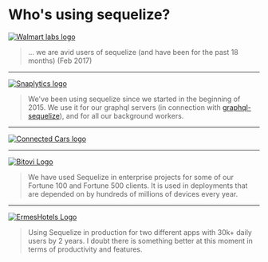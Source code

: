 # Who's using sequelize?

[![Walmart labs logo](asset/walmart-labs-logo.png)](http://www.walmartlabs.com/)

> ... we are avid users of sequelize (and have been for the past 18 months) (Feb 2017)

<hr />

[![Snaplytics logo](asset/logo-snaplytics-green.png)](https://snaplytics.io)

> We've been using sequelize since we started in the beginning of 2015. We use it for our graphql servers (in connection with [graphql-sequelize](http://github.com/mickhansen/graphql-sequelize)), and for all our background workers.

<hr />

[![Connected Cars logo](asset/connected-cars.png)](https://connectedcars.io/)

<hr />

[![Bitovi Logo](asset/bitovi-logo.png)](https://bitovi.com)

> We have used Sequelize in enterprise projects for some of our Fortune 100 and Fortune 500 clients.  It is used in deployments that are depended on by hundreds of millions of devices every year.

<hr />

[![ErmesHotels Logo](asset/ermeshotels-logo.png)](https://www.ermeshotels.com)

> Using Sequelize in production for two different apps with 30k+ daily users by 2 years. I doubt there is something better at this moment in terms of productivity and features.

